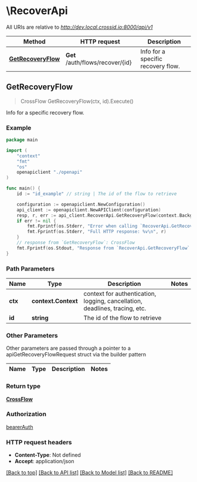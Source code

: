 # \RecoverApi

All URIs are relative to *http://dev.local.crossid.io:8000/api/v1*

Method | HTTP request | Description
------------- | ------------- | -------------
[**GetRecoveryFlow**](RecoverApi.md#GetRecoveryFlow) | **Get** /auth/flows/recover/{id} | Info for a specific recovery flow.



## GetRecoveryFlow

> CrossFlow GetRecoveryFlow(ctx, id).Execute()

Info for a specific recovery flow.

### Example

```go
package main

import (
    "context"
    "fmt"
    "os"
    openapiclient "./openapi"
)

func main() {
    id := "id_example" // string | The id of the flow to retrieve

    configuration := openapiclient.NewConfiguration()
    api_client := openapiclient.NewAPIClient(configuration)
    resp, r, err := api_client.RecoverApi.GetRecoveryFlow(context.Background(), id).Execute()
    if err != nil {
        fmt.Fprintf(os.Stderr, "Error when calling `RecoverApi.GetRecoveryFlow``: %v\n", err)
        fmt.Fprintf(os.Stderr, "Full HTTP response: %v\n", r)
    }
    // response from `GetRecoveryFlow`: CrossFlow
    fmt.Fprintf(os.Stdout, "Response from `RecoverApi.GetRecoveryFlow`: %v\n", resp)
}
```

### Path Parameters


Name | Type | Description  | Notes
------------- | ------------- | ------------- | -------------
**ctx** | **context.Context** | context for authentication, logging, cancellation, deadlines, tracing, etc.
**id** | **string** | The id of the flow to retrieve | 

### Other Parameters

Other parameters are passed through a pointer to a apiGetRecoveryFlowRequest struct via the builder pattern


Name | Type | Description  | Notes
------------- | ------------- | ------------- | -------------


### Return type

[**CrossFlow**](CrossFlow.md)

### Authorization

[bearerAuth](../README.md#bearerAuth)

### HTTP request headers

- **Content-Type**: Not defined
- **Accept**: application/json

[[Back to top]](#) [[Back to API list]](../README.md#documentation-for-api-endpoints)
[[Back to Model list]](../README.md#documentation-for-models)
[[Back to README]](../README.md)

